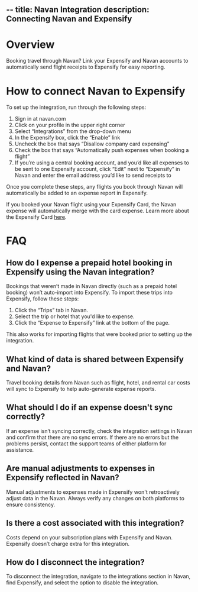 --
title: Navan Integration
description: Connecting Navan and Expensify
--
# Overview
Booking travel through Navan? Link your Expensify and Navan accounts to automatically send flight receipts to Expensify for easy reporting. 

# How to connect Navan to Expensify
To set up the integration, run through the following steps:
1. Sign in at navan.com
2. Click on your profile in the upper right corner
3. Select “Integrations” from the drop-down menu
4. In the Expensify box, click the “Enable” link
5. Uncheck the box that says “Disallow company card expensing”
6. Check the box that says “Automatically push expenses when booking a flight”
7. If you’re using a central booking account, and you’d like all expenses to be sent to one Expensify account, click “Edit” next to “Expensify” in Navan and enter the email address you’d like to send receipts to

Once you complete these steps, any flights you book through Navan will automatically be added to an expense report in Expensify. 

If you booked your Navan flight using your Expensify Card, the Navan expense will automatically merge with the card expense. Learn more about the Expensify Card [here](https://use.expensify.com/company-credit-card).


# FAQ

## How do I expense a prepaid hotel booking in Expensify using the Navan integration?
Bookings that weren’t made in Navan directly (such as a prepaid hotel booking) won’t auto-import into Expensify. To import these trips into Expensify, follow these steps:

1. Click the “Trips” tab in Navan.
2. Select the trip or hotel that you'd like to expense.
3. Click the “Expense to Expensify” link at the bottom of the page.

This also works for importing flights that were booked prior to setting up the integration.

## What kind of data is shared between Expensify and Navan?
Travel booking details from Navan such as flight, hotel, and rental car costs will sync to Expensify to help auto-generate expense reports.

## What should I do if an expense doesn't sync correctly?
If an expense isn’t syncing correctly, check the integration settings in Navan and confirm that there are no sync errors. If there are no errors but the problems persist, contact the support teams of either platform for assistance.

## Are manual adjustments to expenses in Expensify reflected in Navan?
Manual adjustments to expenses made in Expensify won't retroactively adjust data in the Navan. Always verify any changes on both platforms to ensure consistency.

## Is there a cost associated with this integration?
Costs depend on your subscription plans with Expensify and Navan. Expensify doesn’t charge extra for this integration.

## How do I disconnect the integration?
To disconnect the integration, navigate to the integrations section in Navan, find Expensify, and select the option to disable the integration.
